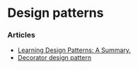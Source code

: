 # Design patterns

### Articles

* [Learning Design Patterns: A Summary.](https://lo-victoria.com/learning-design-patterns-a-summary)
* [Decorator design pattern](https://refactoring.guru/design-patterns/decorator)

